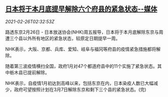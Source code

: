 <!--1614307997000-->
[日本将于本月底提早解除六个府县的紧急状态--媒体](https://cn.reuters.com/article/japan-covid-emergency-0226-idCNKBS2AQ07O)
------

<div><i>2021-02-26T02:32:53Z</i></div><p>路透东京2月26日 - 日本放送协会(NHK)周五报导，日本将于本月底解除东京与周遭三个县以外所有地区的紧急状态，较原定日期提早一周。</p><p>NHK表示，大阪、京都、兵库、爱知、岐阜与福冈等府县的疫情紧急措施都将解除。</p><p>随着第三波疫情横扫全国，政府1月对47个都道府县中的11个实施了紧急状态。其中栃木县已提前解除。</p><p>NHK表示，自疫情1月初达到高峰以来，包括东京在内，日本染疫人数已大幅减少，政府可望按照计划在3月7日解除东京和剩下三个县的紧急状态。(完)</p>
